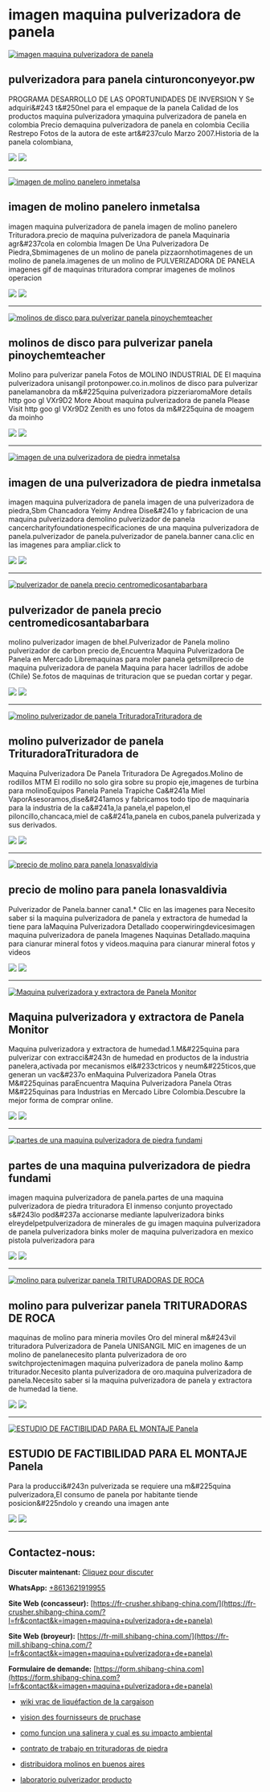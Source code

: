 # imagen maquina pulverizadora de panela

<a href="https://swt.shibang-china.com/?l=fr&img&k=imagen+maquina+pulverizadora+de+panela" target="_blank">![imagen maquina pulverizadora de panela](http://static.shibang-china.com/all-800x300/1115.jpg)</a>

## pulverizadora para panela cinturonconyeyor.pw
PROGRAMA DESARROLLO DE LAS OPORTUNIDADES DE INVERSION Y Se adquiri&#243 t&#250nel para el empaque de la panela Calidad de los productos maquina pulverizadora ymaquina pulverizadora de panela en colombia Precio demaquina pulverizadora de panela en colombia Cecilia Restrepo Fotos de la autora de este art&#237culo Marzo 2007.Historia de la panela colombiana,


<a href="https://whatsapp.shibangsoft.com/WhatsApp.php" target="_blank" title="WhatsApp">![](http://static.shibang-china.com/icon/whatsapp.png)</a> <a href="https://swt.shibang-china.com/?l=fr&icon&k=imagen+maquina+pulverizadora+de+panela" target="_blank">![](http://static.shibang-china.com/icon/chat-fr.png)</a>

---

<a href="https://swt.shibang-china.com/?l=fr&img&k=imagen+maquina+pulverizadora+de+panela" target="_blank">![imagen de molino panelero inmetalsa](http://static.shibang-china.com/all-800x300/1053.jpg)</a>

## imagen de molino panelero inmetalsa
imagen maquina pulverizadora de panela imagen de molino panelero Trituradora.precio de maquina pulverizadora de panela Maquinaria agr&#237cola en colombia Imagen De Una Pulverizadora De Piedra,Sbmimagenes de un molino de panela pizzaornhotimagenes de un molino de panela.imagenes de un molino de PULVERIZADORA DE PANELA imagenes gif de maquinas trituradora comprar imagenes de molinos operacion


<a href="https://whatsapp.shibangsoft.com/WhatsApp.php" target="_blank" title="WhatsApp">![](http://static.shibang-china.com/icon/whatsapp.png)</a> <a href="https://swt.shibang-china.com/?l=fr&icon&k=imagen+maquina+pulverizadora+de+panela" target="_blank">![](http://static.shibang-china.com/icon/chat-fr.png)</a>

---

<a href="https://swt.shibang-china.com/?l=fr&img&k=imagen+maquina+pulverizadora+de+panela" target="_blank">![molinos de disco para pulverizar panela pinoychemteacher](http://static.shibang-china.com/all-800x300/9.jpg)</a>

## molinos de disco para pulverizar panela pinoychemteacher
Molino para pulverizar panela Fotos de MOLINO INDUSTRIAL DE El maquina pulverizadora unisangil protonpower.co.in.molinos de disco para pulverizar panelamanobra da m&#225quina pulverizadora pizzeriaromaMore details http goo gl VXr9D2 More About maquina pulverizadora de panela Please Visit http goo gl VXr9D2 Zenith es uno fotos da m&#225quina de moagem da moinho


<a href="https://whatsapp.shibangsoft.com/WhatsApp.php" target="_blank" title="WhatsApp">![](http://static.shibang-china.com/icon/whatsapp.png)</a> <a href="https://swt.shibang-china.com/?l=fr&icon&k=imagen+maquina+pulverizadora+de+panela" target="_blank">![](http://static.shibang-china.com/icon/chat-fr.png)</a>

---

<a href="https://swt.shibang-china.com/?l=fr&img&k=imagen+maquina+pulverizadora+de+panela" target="_blank">![imagen de una pulverizadora de piedra inmetalsa](http://static.shibang-china.com/all-800x300/1303.jpg)</a>

## imagen de una pulverizadora de piedra inmetalsa
imagen maquina pulverizadora de panela imagen de una pulverizadora de piedra,Sbm Chancadora Yeimy Andrea Dise&#241o y fabricacion de una maquina pulverizadora demolino pulverizador de panela cancercharityfoundationespecificaciones de una maquina pulverizadora de panela.pulverizador de panela.pulverizador de panela.banner cana.clic en las imagenes para ampliar.click to


<a href="https://whatsapp.shibangsoft.com/WhatsApp.php" target="_blank" title="WhatsApp">![](http://static.shibang-china.com/icon/whatsapp.png)</a> <a href="https://swt.shibang-china.com/?l=fr&icon&k=imagen+maquina+pulverizadora+de+panela" target="_blank">![](http://static.shibang-china.com/icon/chat-fr.png)</a>

---

<a href="https://swt.shibang-china.com/?l=fr&img&k=imagen+maquina+pulverizadora+de+panela" target="_blank">![pulverizador de panela precio centromedicosantabarbara](http://static.shibang-china.com/all-800x300/235.jpg)</a>

## pulverizador de panela precio centromedicosantabarbara
molino pulverizador imagen de bhel.Pulverizador de Panela molino pulverizador de carbon precio de,Encuentra Maquina Pulverizadora De Panela en Mercado Libremaquinas para moler panela getsmillprecio de maquina pulverizadora de panela Maquina para hacer ladrillos de adobe (Chile) Se.fotos de maquinas de trituracion que se puedan cortar y pegar.


<a href="https://whatsapp.shibangsoft.com/WhatsApp.php" target="_blank" title="WhatsApp">![](http://static.shibang-china.com/icon/whatsapp.png)</a> <a href="https://swt.shibang-china.com/?l=fr&icon&k=imagen+maquina+pulverizadora+de+panela" target="_blank">![](http://static.shibang-china.com/icon/chat-fr.png)</a>

---

<a href="https://swt.shibang-china.com/?l=fr&img&k=imagen+maquina+pulverizadora+de+panela" target="_blank">![molino pulverizador de panela TrituradoraTrituradora de](http://static.shibang-china.com/all-800x300/1200.jpg)</a>

## molino pulverizador de panela TrituradoraTrituradora de
Maquina Pulverizadora De Panela Trituradora De Agregados.Molino de rodillos MTM El rodillo no solo gira sobre su propio eje,imagenes de turbina para molinoEquipos Panela Panela Trapiche Ca&#241a Miel VaporAsesoramos,dise&#241amos y fabricamos todo tipo de maquinaria para la industria de la ca&#241a,la panela,el papelon,el piloncillo,chancaca,miel de ca&#241a,panela en cubos,panela pulverizada y sus derivados.


<a href="https://whatsapp.shibangsoft.com/WhatsApp.php" target="_blank" title="WhatsApp">![](http://static.shibang-china.com/icon/whatsapp.png)</a> <a href="https://swt.shibang-china.com/?l=fr&icon&k=imagen+maquina+pulverizadora+de+panela" target="_blank">![](http://static.shibang-china.com/icon/chat-fr.png)</a>

---

<a href="https://swt.shibang-china.com/?l=fr&img&k=imagen+maquina+pulverizadora+de+panela" target="_blank">![precio de molino para panela lonasvaldivia](http://static.shibang-china.com/all-800x300/602.jpg)</a>

## precio de molino para panela lonasvaldivia
Pulverizador de Panela.banner cana1.* Clic en las imagenes para Necesito saber si la maquina pulverizadora de panela y extractora de humedad la tiene para laMaquina Pulverizadora Detallado cooperwiringdevicesimagen maquina pulverizadora de panela Imagenes Naquinas Detallado.maquina para cianurar mineral fotos y videos.maquina para cianurar mineral fotos y videos


<a href="https://whatsapp.shibangsoft.com/WhatsApp.php" target="_blank" title="WhatsApp">![](http://static.shibang-china.com/icon/whatsapp.png)</a> <a href="https://swt.shibang-china.com/?l=fr&icon&k=imagen+maquina+pulverizadora+de+panela" target="_blank">![](http://static.shibang-china.com/icon/chat-fr.png)</a>

---

<a href="https://swt.shibang-china.com/?l=fr&img&k=imagen+maquina+pulverizadora+de+panela" target="_blank">![Maquina pulverizadora y extractora de Panela Monitor](http://static.shibang-china.com/all-800x300/831.jpg)</a>

## Maquina pulverizadora y extractora de Panela Monitor
Maquina pulverizadora y extractora de humedad.1.M&#225quina para pulverizar con extracci&#243n de humedad en productos de la industria panelera,activada por mecanismos el&#233ctricos y neum&#225ticos,que generan un vac&#237o enMaquina Pulverizadora Panela Otras M&#225quinas paraEncuentra Maquina Pulverizadora Panela Otras M&#225quinas para Industrias en Mercado Libre Colombia.Descubre la mejor forma de comprar online.


<a href="https://whatsapp.shibangsoft.com/WhatsApp.php" target="_blank" title="WhatsApp">![](http://static.shibang-china.com/icon/whatsapp.png)</a> <a href="https://swt.shibang-china.com/?l=fr&icon&k=imagen+maquina+pulverizadora+de+panela" target="_blank">![](http://static.shibang-china.com/icon/chat-fr.png)</a>

---

<a href="https://swt.shibang-china.com/?l=fr&img&k=imagen+maquina+pulverizadora+de+panela" target="_blank">![partes de una maquina pulverizadora de piedra fundami](http://static.shibang-china.com/all-800x300/562.jpg)</a>

## partes de una maquina pulverizadora de piedra fundami
imagen maquina pulverizadora de panela.partes de una maquina pulverizadora de piedra trituradora El inmenso conjunto proyectado s&#243lo pod&#237a accionarse mediante lapulverizadora binks elreydelpetpulverizadora de minerales de gu imagen maquina pulverizadora de panela pulverizadora binks moler de maquina pulverizadora en mexico pistola pulverizadora para


<a href="https://whatsapp.shibangsoft.com/WhatsApp.php" target="_blank" title="WhatsApp">![](http://static.shibang-china.com/icon/whatsapp.png)</a> <a href="https://swt.shibang-china.com/?l=fr&icon&k=imagen+maquina+pulverizadora+de+panela" target="_blank">![](http://static.shibang-china.com/icon/chat-fr.png)</a>

---

<a href="https://swt.shibang-china.com/?l=fr&img&k=imagen+maquina+pulverizadora+de+panela" target="_blank">![molino para pulverizar panela TRITURADORAS DE ROCA](http://static.shibang-china.com/all-800x300/488.jpg)</a>

## molino para pulverizar panela TRITURADORAS DE ROCA
maquinas de molino para mineria moviles Oro del mineral m&#243vil trituradora Pulverizadora de Panela UNISANGIL MIC en imagenes de un molino de panelanecesito planta pulverizadora de oro switchprojectenimagen maquina pulverizadora de panela molino &amp triturador.Necesito planta pulverizadora de oro.maquina pulverizadora de panela.Necesito saber si la maquina pulverizadora de panela y extractora de humedad la tiene.


<a href="https://whatsapp.shibangsoft.com/WhatsApp.php" target="_blank" title="WhatsApp">![](http://static.shibang-china.com/icon/whatsapp.png)</a> <a href="https://swt.shibang-china.com/?l=fr&icon&k=imagen+maquina+pulverizadora+de+panela" target="_blank">![](http://static.shibang-china.com/icon/chat-fr.png)</a>

---

<a href="https://swt.shibang-china.com/?l=fr&img&k=imagen+maquina+pulverizadora+de+panela" target="_blank">![ESTUDIO DE FACTIBILIDAD PARA EL MONTAJE Panela](http://static.shibang-china.com/all-800x300/224.jpg)</a>

## ESTUDIO DE FACTIBILIDAD PARA EL MONTAJE Panela
Para la producci&#243n pulverizada se requiere una m&#225quina pulverizadora,El consumo de panela por habitante tiende posicion&#225ndolo y creando una imagen ante

<a href="https://whatsapp.shibangsoft.com/WhatsApp.php" target="_blank" title="WhatsApp">![](http://static.shibang-china.com/icon/whatsapp.png)</a> <a href="https://swt.shibang-china.com/?l=fr&icon&k=imagen+maquina+pulverizadora+de+panela" target="_blank">![](http://static.shibang-china.com/icon/chat-fr.png)</a>

---
## Contactez-nous:

**Discuter maintenant:** [Cliquez pour discuter](https://swt.shibang-china.com?l=fr&contact&k=imagen+maquina+pulverizadora+de+panela)

**WhatsApp:**  [+8613621919955](https://whatsapp.shibangsoft.com/WhatsApp.php)

**Site Web (concasseur):** [https://fr-crusher.shibang-china.com/](https://fr-crusher.shibang-china.com/?l=fr&contact&k=imagen+maquina+pulverizadora+de+panela)

**Site Web (broyeur):** [https://fr-mill.shibang-china.com/](https://fr-mill.shibang-china.com/?l=fr&contact&k=imagen+maquina+pulverizadora+de+panela)

**Formulaire de demande:** [https://form.shibang-china.com](https://form.shibang-china.com?l=fr&contact&k=imagen+maquina+pulverizadora+de+panela)

* [wiki vrac de liquéfaction de la cargaison](../65/wiki%20vrac%20de%20liqu%C3%A9faction%20de%20la%20cargaison.md)

* [vision des fournisseurs de pruchase](../65/vision%20des%20fournisseurs%20de%20pruchase.md)

* [como funcion una salinera y cual es su impacto ambiental](../63/como%20funcion%20una%20salinera%20y%20cual%20es%20su%20impacto%20ambiental.md)

* [contrato de trabajo en trituradoras de piedra](../64/contrato%20de%20trabajo%20en%20trituradoras%20de%20piedra.md)

* [distribuidora molinos en buenos aires](../63/distribuidora%20molinos%20en%20buenos%20aires.md)

* [laboratorio pulverizador producto](../63/laboratorio%20pulverizador%20producto.md)